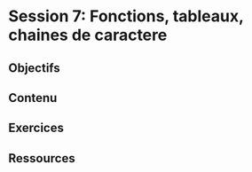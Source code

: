 # Session 7: Fonctions, tableaux, chaines de caractere

## Objectifs

## Contenu

## Exercices

## Ressources
